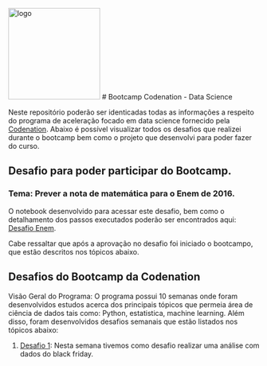 <img width="184" alt="logo" src="https://user-images.githubusercontent.com/8771239/80003862-014de900-8498-11ea-83cd-9ab17bffe417.png"> # Bootcamp Codenation - Data Science

Neste repositório poderão ser identicadas todas as informações a respeito do programa de aceleração focado em data science fornecido pela [Codenation](https://codenation.dev/). Abaixo é possível visualizar todos os desafios que realizei durante o bootcamp bem como o projeto que desenvolvi para poder fazer do curso.

## Desafio para poder participar do Bootcamp.

### Tema: Prever a nota de matemática para o Enem de 2016.

O notebook desenvolvido para acessar este desafio, bem como o detalhamento dos passos executados poderão ser encontrados aqui: [Desafio Enem](https://github.com/rafaelpds/Codenation/blob/master/Desafios/Desafio_Notas_Enem_2016.ipynb).

Cabe ressaltar que após a aprovação no desafio foi iniciado o bootcampo, que estão descritos nos tópicos abaixo.

## Desafios do Bootcamp da Codenation

Visão Geral do Programa: O programa possui 10 semanas onde foram desenvolvidos estudos acerca dos principais tópicos que permeia área de ciência de dados tais como: Python, estatistica, machine learning. Além disso, foram desenvolvidos desafios semanais que estão listados nos tópicos abaixo:

1. [Desafio 1](https://github.com/rafaelpds/Codenation/blob/master/Desafios/Desafio_1): Nesta semana tivemos como desafio realizar uma análise com dados do black friday.</li>
